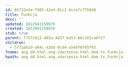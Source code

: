 ```yaml
---
id: 01722eda-f985-42ed-81c1-8cce7c775840
title: Funkcja
desc: ''
updated: 1612941158976
created: 1612941158976
stub: true
parent: f757c612-485a-4d37-ba53-86c182cabf27
children:
  - 5772ab1d-a94c-42bd-9cd4-a54bf6f45f93
fname: ang.dd.html.ang.zdarzenie.html.dom.ts.funkcja
hpath: ang.dd.html.ang.zdarzenie.html.dom.ts.funkcja
---
```




